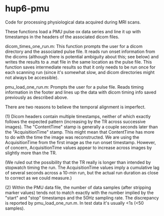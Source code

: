 hup6-pmu
========

Code for processing physiological data acquired during MRI scans.

These functions load a PMU pulse ox data series and line it up with 
timestamps in the headers of the associated dicom files. 

dicom_times_one_run.m: This function prompts the user for a dicom directory
and the associated pulse file. It reads run onset information from the
dicoms (although there is potential ambiguity about this; see below) and
writes the results to a .mat file in the same location as the pulse file.
This function saves intermediate results so that it only needs to be run 
once for each scanning run (since it's somewhat slow, and dicom directories 
might not always be accessible).

pmu_load_one_run.m: Prompts the user for a pulse file. Reads timing 
information in the footer and lines up the data with dicom timing info
saved previously as described above. 

There are two reasons to believe the temporal alignment is imperfect.

(1) Dicom headers contain multiple timestamps, neither of which exactly
follows the expected pattern (increasing by the TR across successive
images). The "ContentTime" stamp is generally a couple seconds later than
the "AcquisitionTime" stamp. This might mean that ContentTime has more to 
do with the time the image was reconstructed. We are using the 
AcquisitionTime from the first image as the run onset timestamp. However,
of concern, AcquisitionTime values appear to increase across images by
slightly more than the TR. 

(We ruled out the possibility that the TR really is longer than intended
by stopwatch timing the run. The AcquisitionTime values imply a cumulative
lag of several seconds across a 10-min run, but the actual run duration 
as close to correct as we could measure.)

(2) Within the PMU data file, the number of data samples (after stripping
marker values) tends not to match exactly with the number implied by the
"start" and "stop" timestamps and the 50Hz sampling rate. The discrepancy
is reported by pmu_load_one_run.m. In test data it's usually <1s (<50
samples). 






